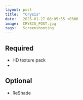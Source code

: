 ```yaml
---
layout: post
title:  "Crysis"
date:   2025-01-27 08:05:55 +0300
image:  CRYSIS_POST.jpg
tags:   Screenshooting
---
```


## Required
* HD texture pack
* 

## Optional
* ReShade
